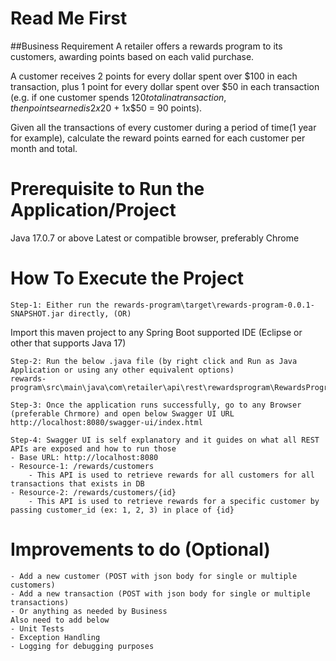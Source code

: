 # Read Me First

##Business Requirement
A retailer offers a rewards program to its customers, awarding points based on each valid purchase. 

A customer receives 2 points for every dollar spent over $100 in each transaction, plus 1 point for every dollar spent over $50 in each transaction 
(e.g. if one customer spends $120 total in a transaction, then points earned is 2x$20 + 1x$50 = 90 points).

Given all the transactions of every customer during a period of time(1 year for example), calculate the reward points earned for each customer per month and total.

# Prerequisite to Run the Application/Project
Java 17.0.7 or above
Latest or compatible browser, preferably Chrome

# How To Execute the Project
	Step-1: Either run the rewards-program\target\rewards-program-0.0.1-SNAPSHOT.jar directly, (OR)
Import this maven project to any Spring Boot supported IDE (Eclipse or other that supports Java 17)

	Step-2: Run the below .java file (by right click and Run as Java Application or using any other equivalent options)
	rewards-program\src\main\java\com\retailer\api\rest\rewardsprogram\RewardsProgramApplication.java

	Step-3: Once the application runs successfully, go to any Browser (preferable Chrmore) and open below Swagger UI URL
	http://localhost:8080/swagger-ui/index.html	
	
	Step-4: Swagger UI is self explanatory and it guides on what all REST APIs are exposed and how to run those
	- Base URL: http://localhost:8080
	- Resource-1: /rewards/customers
		- This API is used to retrieve rewards for all customers for all transactions that exists in DB
	- Resource-2: /rewards/customers/{id}
		- This API is used to retrieve rewards for a specific customer by passing customer_id (ex: 1, 2, 3) in place of {id}


# Improvements to do (Optional)
	- Add a new customer (POST with json body for single or multiple customers)
	- Add a new transaction (POST with json body for single or multiple transactions)
	- Or anything as needed by Business
	Also need to add below
	- Unit Tests
	- Exception Handling
	- Logging for debugging purposes

